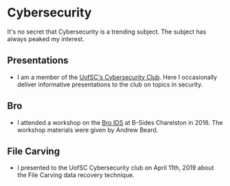 # Cybersecurity
It's no secret that Cybersecurity is a trending subject. The subject has always peaked my interest.

## Presentations
* I am a member of the [UofSC's Cybersecurity Club](https://usccyber.org). Here I occasionally deliver informative presentations to the club on topics in security.

## Bro
* I attended a workshop on the [Bro IDS](https://www.bro.org) at B-Sides Charelston in 2018. The workshop materials were given by Andrew Beard.

## File Carving
* I presented to the UofSC Cybersecurity club on April 11th, 2019 about the File Carving data recovery technique. 
